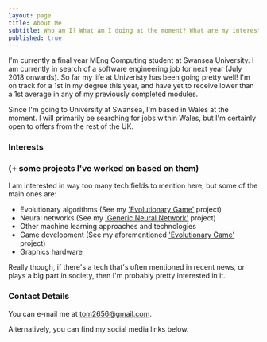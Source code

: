 ```yaml
---
layout: page
title: About Me
subtitle: Who am I? What am I doing at the moment? What are my interests?
published: true
---
```


I'm currently a final year MEng Computing student at Swansea University. I am currently in search of a software engineering job for next year (July 2018 onwards). So far my life at Univeristy has been going pretty well! I'm on track for a 1st in my degree this year, and have yet to receive lower than a 1st average in any of my previously completed modules.

Since I'm going to University at Swansea, I'm based in Wales at the moment. I will primarily be searching for jobs within Wales, but I'm certainly open to offers from the rest of the UK.

### Interests 
### (+ some projects I've worked on based on them)

I am interested in way too many tech fields to mention here, but some of the main ones are:

- Evolutionary algorithms (See my ['Evolutionary Game'](https://github.com/ThomasFisherSE/EvolutionaryGame) project)
- Neural networks (See my ['Generic Neural Network'](https://github.com/ThomasFisherSE/GenericBackpropNN) project)
- Other machine learning approaches and technologies
- Game development (See my aforementioned ['Evolutionary Game'](https://github.com/ThomasFisherSE/EvolutionaryGame) project)
- Graphics hardware

Really though, if there's a tech that's often mentioned in recent news, or plays a big part in society, then I'm probably pretty interested in it.

### Contact Details

You can e-mail me at [tom2656@gmail.com](tom2656@gmail.com).

Alternatively, you can find my social media links below.

